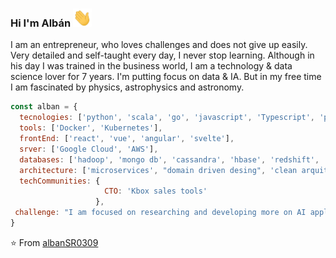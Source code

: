 ### Hi I'm Albán <img src="https://raw.githubusercontent.com/ABSphreak/ABSphreak/master/gifs/Hi.gif" width="30px">


I am an entrepreneur, who loves challenges and does not give up easily. Very detailed and self-taught every day, I never stop learning.
Although in his day I was trained in the business world, I am a technology & data science lover for 7 years. I'm putting focus on data & IA. But in my free time I am fascinated by physics, astrophysics and astronomy.

```javascript
const alban = {
  tecnologies: ['python', 'scala', 'go', 'javascript', 'Typescript', 'php'],
  tools: ['Docker', 'Kubernetes'],
  frontEnd: ['react', 'vue', 'angular', 'svelte'],
  srver: ['Google Cloud', 'AWS'],
  databases: ['hadoop', 'mongo db', 'cassandra', 'hbase', 'redshift', 'postgre sql', 'mysql', 'aurora', 'dynamo db', 'sql server'],
  architecture: ['microservices', "domain driven desing", 'clean arquitecture'],
  techCommunities: {
                     CTO: 'Kbox sales tools'
                   },
 challenge: "I am focused on researching and developing more on AI applied to health"
}
```



⭐ From [albanSR0309](https://github.com/albanSR0309/)
